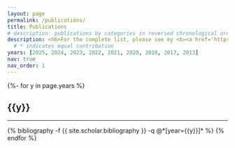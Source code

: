 ```yaml
---
layout: page
permalink: /publications/
title: Publications
# description: publications by categories in reversed chronological order. generated by jekyll-scholar.
description: <h6>For the complete list, please see my <b><a href='https://scholar.google.com/citations?hl=en&user=NZqs0toAAAAJ&view_op=list_works&sortby=pubdate'>Google Scholar Profile</a></b>.</h6><hr>
  # * indicates equal contribution
years: [2025, 2024, 2023, 2022, 2021, 2020, 2018, 2017, 2013]
nav: true
nav_order: 1
---
```

<!-- _pages/publications.md -->
<div class="publications">

{%- for y in page.years %}
  <h2 class="year">{{y}}</h2>
  <hr>
  {% bibliography -f {{ site.scholar.bibliography }} -q @*[year={{y}}]* %}
{% endfor %}

</div>

